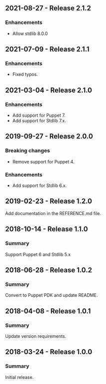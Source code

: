 ## 2021-08-27 - Release 2.1.2

### Enhancements

- Allow stdlib 8.0.0

## 2021-07-09 - Release 2.1.1

### Enhancements

- Fixed typos.

## 2021-03-04 - Release 2.1.0

### Enhancements

- Add support for Puppet 7.
- Add support for Stdlib 7.x.

## 2019-09-27 - Release 2.0.0

### Breaking changes

- Remove support for Puppet 4.

### Enhancements

- Add support for Stdlib 6.x.

## 2019-02-23 - Release 1.2.0

Add documentation in the REFERENCE.md file.

## 2018-10-14 - Release 1.1.0

### Summary

Support Puppet 6 and Stdlib 5.x

## 2018-06-28 - Release 1.0.2

### Summary

Convert to Puppet PDK and update README.

## 2018-04-08 - Release 1.0.1

### Summary

Update version requirements.

## 2018-03-24 - Release 1.0.0

### Summary

Initial release.
